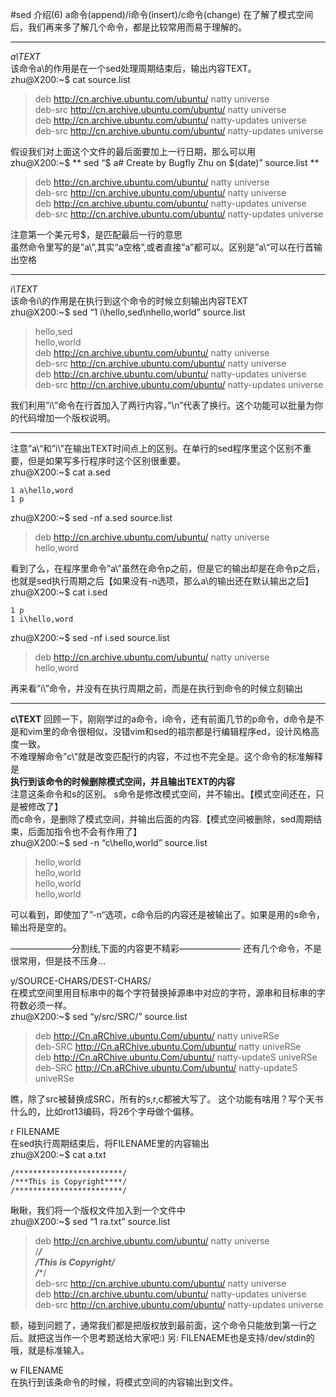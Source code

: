 #sed 介绍(6) a命令(append)/i命令(insert)/c命令(change)
在了解了模式空间后，我们再来多了解几个命令，都是比较常用而易于理解的。

-----------------------------------------------------------------------
*a\TEXT*  
该命令a\的作用是在一个sed处理周期结束后，输出内容TEXT。  
zhu@X200:~$ cat source.list

>deb http://cn.archive.ubuntu.com/ubuntu/ natty universe  
>deb-src http://cn.archive.ubuntu.com/ubuntu/ natty universe  
>deb http://cn.archive.ubuntu.com/ubuntu/ natty-updates universe  
>deb-src http://cn.archive.ubuntu.com/ubuntu/ natty-updates universe

假设我们对上面这个文件的最后面要加上一行日期，那么可以用  
zhu@X200:~$ ** sed “$ a\# Create by Bugfly Zhu on $(date)” source.list **

>deb http://cn.archive.ubuntu.com/ubuntu/ natty universe  
>deb-src http://cn.archive.ubuntu.com/ubuntu/ natty universe  
>deb http://cn.archive.ubuntu.com/ubuntu/ natty-updates universe  
>deb-src http://cn.archive.ubuntu.com/ubuntu/ natty-updates universe  

注意第一个美元号$，是匹配最后一行的意思  
虽然命令里写的是”a\”,其实“a空格”,或者直接”a”都可以。区别是”a\“可以在行首输出空格

-----------------------------------------------------------------------
*i\TEXT*  
该命令i\的作用是在执行到这个命令的时候立刻输出内容TEXT  
zhu@X200:~$ sed “1 i\hello,sed\nhello,world” source.list

>hello,sed  
>hello,world  
>deb http://cn.archive.ubuntu.com/ubuntu/ natty universe  
>deb-src http://cn.archive.ubuntu.com/ubuntu/ natty universe  
>deb http://cn.archive.ubuntu.com/ubuntu/ natty-updates universe  
>deb-src http://cn.archive.ubuntu.com/ubuntu/ natty-updates universe  

我们利用”i\”命令在行首加入了两行内容，”\n”代表了换行。这个功能可以批量为你的代码增加一个版权说明。

-----------------------------------------------------------------------
注意”a\“和”i\”在输出TEXT时间点上的区别。在单行的sed程序里这个区别不重要，但是如果写多行程序时这个区别很重要。  
zhu@X200:~$ cat a.sed

    1 a\hello,word
    1 p
    
zhu@X200:~$ sed -nf a.sed source.list

>deb http://cn.archive.ubuntu.com/ubuntu/ natty universe  
>hello,word

看到了么，在程序里命令”a\”虽然在命令p之前，但是它的输出却是在命令p之后，也就是sed执行周期之后【如果没有-n选项，那么a\的输出还在默认输出之后】  
zhu@X200:~$ cat i.sed

    1 p
    1 i\hello,word

zhu@X200:~$ sed -nf i.sed source.list

>deb http://cn.archive.ubuntu.com/ubuntu/ natty universe  
>hello,word

再来看”i\”命令，并没有在执行周期之前，而是在执行到命令的时候立刻输出

-----------------------------------------------------------------------
**c\TEXT** 
回顾一下，刚刚学过的a命令，i命令，还有前面几节的p命令，d命令是不是和vim里的命令很相似，没错vim和sed的祖宗都是行编辑程序ed，设计风格高度一致。  
不难理解命令”c\”就是改变匹配行的内容，不过也不完全是。这个命令的标准解释是  
**执行到该命令的时候删除模式空间，并且输出TEXT的内容**  
注意这条命令和s的区别。 s命令是修改模式空间，并不输出。【模式空间还在，只是被修改了】  
而c命令，是删除了模式空间，并输出后面的内容.【模式空间被删除，sed周期结束，后面加指令也不会有作用了】  
zhu@X200:~$ sed -n “c\hello,world” source.list  

>hello,world  
>hello,world  
>hello,world  
>hello,world  

可以看到，即使加了”-n“选项，c命令后的内容还是被输出了。如果是用的s命令，输出将是空的。

———————分割线,下面的内容更不精彩———————
还有几个命令，不是很常用，但是技不压身…

y/SOURCE-CHARS/DEST-CHARS/  
在模式空间里用目标串中的每个字符替换掉源串中对应的字符，源串和目标串的字符数必须一样。  
zhu@X200:~$ sed “y/src/SRC/” source.list  

>deb http://Cn.aRChive.ubuntu.Com/ubuntu/ natty univeRSe  
>deb-SRC http://Cn.aRChive.ubuntu.Com/ubuntu/ natty univeRSe  
>deb http://Cn.aRChive.ubuntu.Com/ubuntu/ natty-updateS univeRSe  
>deb-SRC http://Cn.aRChive.ubuntu.Com/ubuntu/ natty-updateS univeRSe  

瞧，除了src被替换成SRC，所有的s,r,c都被大写了。 这个功能有啥用？写个天书什么的，比如rot13编码，将26个字母做个偏移。

r FILENAME  
在sed执行周期结束后，将FILENAME里的内容输出  
zhu@X200:~$ cat a.txt  

    /************************/
    /***This is Copyright****/
    /************************/
    
瞅瞅，我们将一个版权文件加入到一个文件中  
zhu@X200:~$ sed “1 ra.txt” source.list

>deb http://cn.archive.ubuntu.com/ubuntu/ natty universe  
>/************************/  
>/***This is Copyright****/  
>/************************/  
>deb-src http://cn.archive.ubuntu.com/ubuntu/ natty universe  
>deb http://cn.archive.ubuntu.com/ubuntu/ natty-updates universe  
>deb-src http://cn.archive.ubuntu.com/ubuntu/ natty-updates universe  

额，碰到问题了，通常我们都是把版权放到最前面，这个命令只能放到第一行之后。就把这当作一个思考题送给大家吧:)
另: FILENAEME也是支持/dev/stdin的哦，就是标准输入。

w FILENAME  
在执行到该条命令的时候，将模式空间的内容输出到文件。
